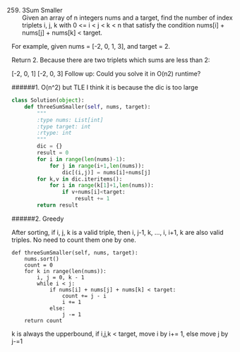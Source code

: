 259. 3Sum Smaller   
Given an array of n integers nums and a target, find the number of index triplets i, j, k with 0 <= i < j < k < n that satisfy the condition nums[i] + nums[j] + nums[k] < target.

For example, given nums = [-2, 0, 1, 3], and target = 2.

Return 2. Because there are two triplets which sums are less than 2:

[-2, 0, 1]
[-2, 0, 3]
Follow up:
Could you solve it in O(n2) runtime?

######1. O(n^2) but TLE
I think it is because the dic is too large

```Python
class Solution(object):
    def threeSumSmaller(self, nums, target):
        """
        :type nums: List[int]
        :type target: int
        :rtype: int
        """
        dic = {}
        result = 0
        for i in range(len(nums)-1):
            for j in range(i+1,len(nums)):
                dic[(i,j)] = nums[i]+nums[j]
        for k,v in dic.iteritems():
            for i in range(k[1]+1,len(nums)):
                if v+nums[i]<target:
                    result += 1
        return result
```

######2. Greedy

After sorting, if i, j, k is a valid triple, then i, j-1, k, ..., i, i+1, k are also valid triples. No need to count them one by one.
```
def threeSumSmaller(self, nums, target):
    nums.sort()
    count = 0
    for k in range(len(nums)):
        i, j = 0, k - 1
        while i < j:
            if nums[i] + nums[j] + nums[k] < target:
                count += j - i
                i += 1
            else:
                j -= 1
    return count
```
k is always the upperbound, if i,j,k < target, move i by i+= 1, else move j by j-=1
